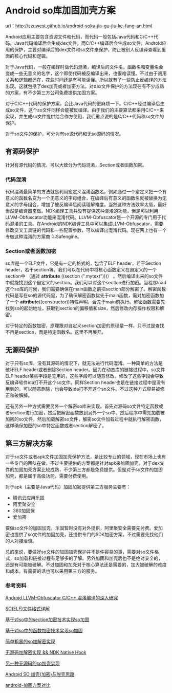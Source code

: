 # Android so库加固加壳方案

url：http://szuwest.github.io/android-soku-jia-gu-jia-ke-fang-an.html



Android应用主要包含资源文件和代码，而代码一般包括Java代码和C/C++代码。Java代码编译后会生成dex文件，而C/C++编译后会生成so文件。Android应用的保护，主要对编译后的dex文件和so文件来保护，防止被别人反编译查看到里面的核心代码和逻辑。

对于Java代码，一般在编译时做代码混淆，编译后的文件名，函数名和变量名会变成一些无意义的名字，这个即使代码被反编译出来，也很难读懂。不过由于调用关系和逻辑都还在，花些时间还是有可能读懂。所以就有了一些防止反编译的方法出现。这就包括了dex加壳或者加密方法。对dex文件保护的方法现在有不少成熟的方案，有不少第三方公司免费提供加固方案。

对于C/C++代码的保护方案，会比Java代码的更麻烦一下。C/C++经过编译后生成so文件，这个so文件同样会能被反编译。由于我们的主要算法都采用C/C++来实现，并生成so文件提供给合作方使用，我们重点说的是C/C++代码和so文件的保护。

对于so文件的保护，可分为有so源代码和无so源码的情况。

## 有源码保护

针对有源代码的情况，可以大致分为代码混淆，Section或者函数加密。

### 代码混淆

代码混淆最简单的方法就是利用宏定义混淆函数名。例如通过一个宏定义把一个有意义的函数名变为一个无意义的字母组合，在编译后有意义的函数名就被替换为无意义的字母组合，增加了被反编译后阅读理解难度。当然这种方法效率太低，最好当然是编译器来做。NDK编译工具并没有提供这种混淆的功能，但是可以利用LLVM-Obfuscator功能来混淆代码。LLVM-Obfuscator是一个开源的专门用于代码混淆的工具。在Android的NDK编译工具中可以集成LLVM-Obfuscator，需要修改交叉工具链的代码和一些配置参数，可以编译出混淆代码。现在网上也有一个专做这种混淆的方案商 叫Safengine。

### Section或者函数加密

so库是一个ELF文件，它是有一定的格式的，包含了ELF header，若干Section header，若干section等。我们可以在代码中将核心函数定义在自定义的一个section中 （通过 __attribute__ ((section (".mytext")))） 。然后编译出来的so文件中就能找到这个自定义的section。我们可以对这个section进行加密。当程序load这个so库的时候，我们需要确保在main函数之前把section部分解密了。解密函数代码是写在so的源代码里，为了确保解密函数优先于main函数，需对加密函数加了一个 __attribute__((constructor))特性声明，会先于main前执行。解密函数需要先找到so的起始地址，获取到section的偏移值和size，然后修改内存操作权限和解密。

对于特定的函数加密，原理跟对自定义section加密的原理是一样，只不过是查找不再是section，而是特定函数名。这里不再展开。

## 无源码保护

对于只有so库，没有其源码的情况下，就无法进行代码混淆。一种简单的方法是破坏ELF header或者删除Section header。因为在动态库的链接过程中，so文件ELF header某些字段是无用的，这些字段可以随意修改。修改了这些字段会导致反编译软件ida打不开这个so文件。同样Section header也是在链接过程中是没有用到的，可以随意删除，也会导致ida打不开这个so文件。不过这种方式容易被修正和破解掉。

还有另外一种方式需要另外一个解密so库来实现。首先对源码so文件特定函数或者section进行加密，然后把解密函数放到另外一个so中。然后程序中需先加载被加密的so文件，然后加载解密so文件，解密so文件加载过程中就执行解密函数，这样确保加密的so中特定函数或者section解密了。

## 第三方解决方案

对于so文件或者apk文件加固加壳保护方法，是比较专业的领域，现在市场上也有一些专门的团队在做。不过主要提供的方案都是针对apk来加固加壳。对于dex文件的加固加壳方案比较成熟，不少第三方都是免费提供。但是对于so文件的加固加壳，都是属于高级功能，需要付费使用。

对于apk（主要是Java代码）加固加密提供第三方服务主要有：

- 腾讯云应用乐固
- 阿里聚安全
- 360加固保
- 爱加密

要做so文件的加固加壳，乐固暂时没有对外提供，阿里聚安全需要先付费。爱加密也提供了so文件的加固加壳，还提供专门的SDK加密方案，不过需要先找他们的人对接洽谈。

总的来说，要做好so文件的加固加壳保护并不是件容易的事，需要对so文件格式，so加载和链接过程有足够多的了解。另外加固和加壳后也不是绝对安全的，还是有可能被破解。不过加固和加壳对于核心算法还是需要的，加大被破解的难度和成本。有需要的话也可以采用第三方的服务。

### 参考资料

[Android LLVM-Obfuscator C/C++ 混淆编译的深入研究](http://blog.csdn.net/wangbaochu/article/details/45370543)

[SO(ELF)文件格式详解](http://blog.csdn.net/jiangwei0910410003/article/details/49336613)

[基于对so中的section加密技术实现so加固](http://blog.csdn.net/jiangwei0910410003/article/details/49962173)

[基于对so中的函数加密技术实现so加固](http://blog.csdn.net/jiangwei0910410003/article/details/49966719)

[简单粗暴的so加解密实现](https://bbs.pediy.com/thread-191649.htm)

[无源码加解密实现 && NDK Native Hook](https://bbs.pediy.com/thread-192047.htm)

[另一种无源码的so加壳实现](https://bbs.pediy.com/thread-222760.htm)

[Android SO 加壳(加密)与脱壳思路](http://blog.csdn.net/jltxgcy/article/details/52205210)

[android-加固方案对比](https://www.niwoxuexi.com/blog/android/article/233.html)